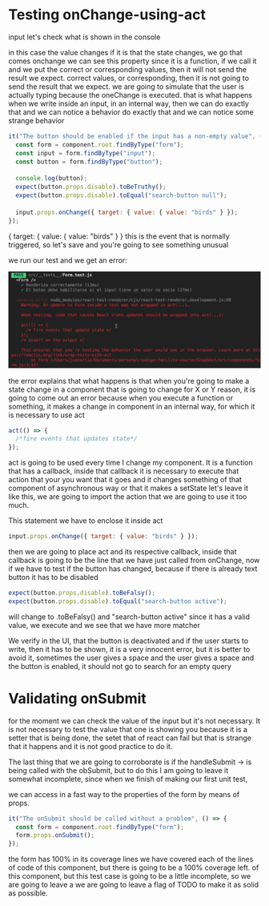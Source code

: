 # Testing onChange-using-act

input let's check what is shown in the console

in this case the value changes if it is that the state changes, we go that comes onchange
we can see this property since it is a function, if we call it and we put the correct or corresponding values, then it will not send the result we expect.
correct values, or corresponding, then it is not going to send the result that we expect.
we are going to simulate that the user is actually typing because the oneChange is executed.
that is what happens when we write inside an input, in an internal way, then we can do exactly that and we can notice a behavior
do exactly that and we can notice some strange behavior

```js
it("The button should be enabled if the input has a non-empty value", () => {
  const form = component.root.findByType("form");
  const input = form.findByType("input");
  const button = form.findByType("button");

  console.log(button);
  expect(button.props.disable).toBeTruthy();
  expect(button.props.disable).toEqual("search-button null");

  input.props.onChange({ target: { value: { value: "birds" } });
});
```

{ target: { value: { value: "birds" } } this is the event that is normally triggered, so
let's save and you're going to see something unusual

we run our test and we get an error:

![2](/images/error-onchage.png)

the error explains that what happens is that when you're going to make a state change in a component
that is going to change for X or Y reason, it is going to come out an error because when you execute a function or something,
it makes a change in component in an internal way, for which it is necessary to use act

```js
act(() => {
  /*fire events that updates state*/
});
```

act is going to be used every time I change my component.
It is a function that has a callback, inside that callback it is necessary to execute that action that your
you want that it goes and it changes something of that component of asynchronous way or that it makes a setState
let's leave it like this, we are going to import the action that we are going to use it too much.

This statement we have to enclose it inside act

```js
input.props.onChange({ target: { value: "birds" } });
```

then we are going to place act and its respective callback, inside that callback is going to be the line
that we have just called from onChange, now if we have to test if the button has changed, because
if there is already text button it has to be disabled

```js
expect(button.props.disable).toBeFalsy();
expect(button.props.disable).toEqual("search-button active");
```

will change to .toBeFalsy() and "search-button active" since it has a valid value,
we execute and we see that we have more matcher

We verify in the UI, that the button is deactivated and if the user starts to write,
then it has to be shown, it is a very innocent error, but it is better to avoid it, sometimes the user gives a space and the
user gives a space and the button is enabled, it should not go to search for an empty query

# Validating onSubmit

for the moment we can check the value of the input but it's not necessary.
It is not necessary to test the value that one is showing you because it is a setter that is being done, the setet
that of react can fail but that is strange that it happens and it is not good practice to do it.

The last thing that we are going to corroborate is if the handleSubmit -> is being called with the
obSubmit, but to do this I am going to leave it somewhat incomplete, since when we finish
of making our first unit test,

we can access in a fast way to the properties of the form by means of props.

```js
it("The onSubmit should be called without a problem", () => {
  const form = component.root.findByType("form");
  form.props.onSubmit();
});
```

the form has 100% in its coverage lines we have covered each of the lines of code of this component, but there is going to be a 100% coverage left.
of this component, but this test case is going to be a little incomplete, so we are going to leave a
we are going to leave a flag of TODO to make it as solid as possible.
